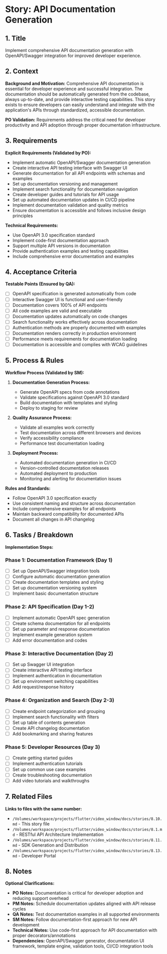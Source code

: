 # Story: API Documentation Generation

## 1. Title
Implement comprehensive API documentation generation with OpenAPI/Swagger integration for improved developer experience.

## 2. Context
**Background and Motivation:**
Comprehensive API documentation is essential for developer experience and successful integration. The documentation should be automatically generated from the codebase, always up-to-date, and provide interactive testing capabilities. This story exists to ensure developers can easily understand and integrate with the application's APIs through standardized, accessible documentation.

**PO Validation:** Requirements address the critical need for developer productivity and API adoption through proper documentation infrastructure.

## 3. Requirements
**Explicit Requirements (Validated by PO):**
- Implement automatic OpenAPI/Swagger documentation generation
- Create interactive API testing interface with Swagger UI
- Generate documentation for all API endpoints with schemas and examples
- Set up documentation versioning and management
- Implement search functionality for documentation navigation
- Create developer guides and tutorials for API usage
- Set up automated documentation updates in CI/CD pipeline
- Implement documentation validation and quality metrics
- Ensure documentation is accessible and follows inclusive design principles

**Technical Requirements:**
- Use OpenAPI 3.0 specification standard
- Implement code-first documentation approach
- Support multiple API versions in documentation
- Provide authentication examples and testing capabilities
- Include comprehensive error documentation and examples

## 4. Acceptance Criteria
**Testable Points (Ensured by QA):**
- [ ] OpenAPI specification is generated automatically from code
- [ ] Interactive Swagger UI is functional and user-friendly
- [ ] Documentation covers 100% of API endpoints
- [ ] All code examples are valid and executable
- [ ] Documentation updates automatically on code changes
- [ ] Search functionality works effectively across documentation
- [ ] Authentication methods are properly documented with examples
- [ ] Documentation renders correctly in production environment
- [ ] Performance meets requirements for documentation loading
- [ ] Documentation is accessible and complies with WCAG guidelines

## 5. Process & Rules
**Workflow Process (Validated by SM):**
1. **Documentation Generation Process:**
   - Generate OpenAPI specs from code annotations
   - Validate specifications against OpenAPI 3.0 standard
   - Build documentation with templates and styling
   - Deploy to staging for review

2. **Quality Assurance Process:**
   - Validate all examples work correctly
   - Test documentation across different browsers and devices
   - Verify accessibility compliance
   - Performance test documentation loading

3. **Deployment Process:**
   - Automated documentation generation in CI/CD
   - Version-controlled documentation releases
   - Automated deployment to production
   - Monitoring and alerting for documentation issues

**Rules and Standards:**
- Follow OpenAPI 3.0 specification exactly
- Use consistent naming and structure across documentation
- Include comprehensive examples for all endpoints
- Maintain backward compatibility for documented APIs
- Document all changes in API changelog

## 6. Tasks / Breakdown
**Implementation Steps:**

### Phase 1: Documentation Framework (Day 1)
- [ ] Set up OpenAPI/Swagger integration tools
- [ ] Configure automatic documentation generation
- [ ] Create documentation templates and styling
- [ ] Set up documentation versioning system
- [ ] Implement basic documentation structure

### Phase 2: API Specification (Day 1-2)
- [ ] Implement automatic OpenAPI spec generation
- [ ] Create schema documentation for all endpoints
- [ ] Set up parameter and response documentation
- [ ] Implement example generation system
- [ ] Add error documentation and codes

### Phase 3: Interactive Documentation (Day 2)
- [ ] Set up Swagger UI integration
- [ ] Create interactive API testing interface
- [ ] Implement authentication in documentation
- [ ] Set up environment switching capabilities
- [ ] Add request/response history

### Phase 4: Organization and Search (Day 2-3)
- [ ] Create endpoint categorization and grouping
- [ ] Implement search functionality with filters
- [ ] Set up table of contents generation
- [ ] Create API changelog documentation
- [ ] Add bookmarking and sharing features

### Phase 5: Developer Resources (Day 3)
- [ ] Create getting started guides
- [ ] Implement authentication tutorials
- [ ] Set up common use case examples
- [ ] Create troubleshooting documentation
- [ ] Add video tutorials and walkthroughs

## 7. Related Files
**Links to files with the same number:**
- `/Volumes/workspace/projects/flutter/video_window/docs/stories/8.10.md` - This story file
- `/Volumes/workspace/projects/flutter/video_window/docs/stories/8.1.md` - RESTful API Architecture Implementation
- `/Volumes/workspace/projects/flutter/video_window/docs/stories/8.11.md` - SDK Generation and Distribution
- `/Volumes/workspace/projects/flutter/video_window/docs/stories/8.13.md` - Developer Portal

## 8. Notes
**Optional Clarifications:**
- **PO Notes:** Documentation is critical for developer adoption and reducing support overhead
- **PM Notes:** Schedule documentation updates aligned with API release cycles
- **QA Notes:** Test documentation examples in all supported environments
- **SM Notes:** Follow documentation-first approach for new API development
- **Technical Notes:** Use code-first approach for API documentation with proper decorators/annotations
- **Dependencies:** OpenAPI/Swagger generator, documentation UI framework, template engine, validation tools, CI/CD integration tools